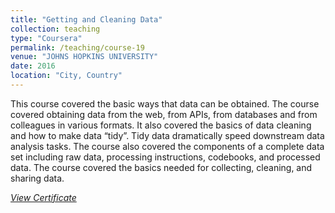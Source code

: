 ```yaml
---
title: "Getting and Cleaning Data"
collection: teaching
type: "Coursera"
permalink: /teaching/course-19
venue: "JOHNS HOPKINS UNIVERSITY"
date: 2016
location: "City, Country"
---
```


This course covered the basic ways that data can be obtained. The course covered obtaining data from the web, from APIs, from databases and from colleagues in various formats. It also covered the basics of data cleaning and how to make data “tidy”. Tidy data dramatically speed downstream data analysis tasks. The course also covered the components of a complete data set including raw data, processing instructions, codebooks, and processed data. The course covered the basics needed for collecting, cleaning, and sharing data.

[*View Certificate*](https://coursera.org/share/58188c92412d9963a435afc12055367d)
